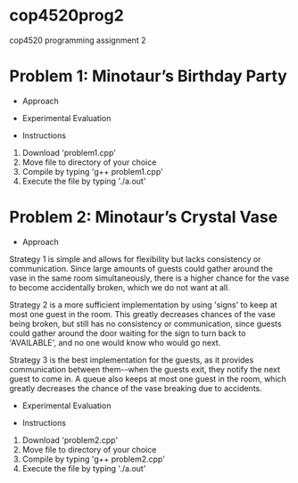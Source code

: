 # cop4520prog2
cop4520 programming assignment 2

# Problem 1: Minotaur’s Birthday Party

- Approach


- Experimental Evaluation


- Instructions
1. Download 'problem1.cpp'
2. Move file to directory of your choice
3. Compile by typing 'g++ problem1.cpp'
4. Execute the file by typing './a.out'

# Problem 2: Minotaur’s Crystal Vase

- Approach

Strategy 1 is simple and allows for flexibility but lacks consistency or communication. Since large amounts of guests could gather around the vase in the same room simultaneously, there is a higher chance for the vase to become accidentally broken, which we do not want at all.

Strategy 2 is a more sufficient implementation by using 'signs' to keep at most one guest in the room. This greatly decreases chances of the vase being broken, but still has no consistency or communication, since guests could gather around the door waiting for the sign to turn back to 'AVAILABLE', and no one would know who would go next.

Strategy 3 is the best implementation for the guests, as it provides communication between them--when the guests exit, they notify the next guest to come in. A queue also keeps at most one guest in the room, which greatly decreases the chance of the vase breaking due to accidents.

- Experimental Evaluation


- Instructions
1. Download 'problem2.cpp'
2. Move file to directory of your choice
3. Compile by typing 'g++ problem2.cpp'
4. Execute the file by typing './a.out'
